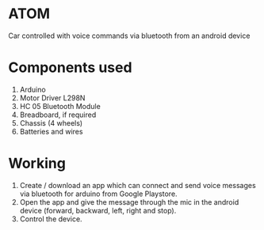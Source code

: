 # ATOM
Car controlled with voice commands via bluetooth from an android device

# Components used 

1. Arduino 
2. Motor Driver L298N
3. HC 05 Bluetooth Module 
4. Breadboard, if required
5. Chassis (4 wheels)
6. Batteries and wires

# Working 

1. Create / download an app which can connect and send voice messages via bluetooth for arduino from Google Playstore.
2. Open the app and give the message through the mic in the android device (forward, backward, left, right and stop).
3. Control the device.

